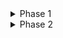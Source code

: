 
<details> <summary>Phase 1</summary>

- [X]  Linear Regression Model
    - [x]  Implement
    - [X]  Write DocStrings
- [X]  Logistic Regression Model
    - [X]  Implement
    - [X]  Write DocStrings
- [X]  Vanilla Neural Networks
    - [X]  Implement
    - [X]  Write DocStrings
</details>

<details> <summary> Phase 2</summary>


## 1. Validate or add Models
- [X] Linear Regression
  - Validate that it has similar accuracy to sklearn
- [X] Logistic Regression
  - Validate that it has similar accuracy to sklearn
- [X] Neural Network
  - Attempt to work with different datasets (CIFAR, MNIST variations)
- [X] K Nearest Neighbors
- [X] Support Vector Machines
- [X] Decision Trees
- [X] Refactor Examples once pre-built models are adjusted
- [ ] Majority Voting Implementation
  - [X] Make every model compatible with the dimensions (samples, features)
    - [X] Linear Regression
    - [X] Log Reg
    - [X] KNN
    - [X] SVM
  - [ ] Hard Voting
  - [ ] Soft Voting
  - [ ] Implementing / Computing total error via binomial distribution (irreducible or overall error? I'm thinking overall.)
  - [ ] Validate for all models.
- [ ] Bagging Implementation
  - [ ] Utility function (preprocessing) to draw samples from a uniform distribution.
- [ ] Random Forest Implementation
- [ ] Extra Random Forest Implementation
- [ ] Custom Neural Networks



## 2. Add Functionality for Custom Models
### 2.1 Initialization
- [ ] Add functionality for Xavier / He Initialization

### 2.2 Layers
- [ ] Add functionality for regular feed-forward layers
- [ ] Add functionality for Dropout layers
- [ ] Add functionality for BatchNorm layers

### 2.3 Regularization
- [ ] Add functionality for L1 Regularization
- [ ] Add functionality for L2 Regularization

### 2.4 Activation Functions
- [ ] Add functionality for different Activation Functions

### 2.5 Loss Functions & Metrics
- [ ] Add functionality for MSE
- [ ] Add functionality for MAE
- [ ] Add functionality for BCE
- [ ] Add functionality for CCE
- [ ] Add functionality for Smoothed CE

### 2.6 Optimizers
- [ ] Add functionality for Gradient Descent
- [ ] Add functionality for Momentum
- [ ] Add functionality for Nesterov Momentum
- [ ] Add functionality for RMSprop
- [ ] Add functionality for Adam
- [ ] Add functionality for AdaMax
- [ ] Add functionality for Nadam
- [ ] Add functionality for NadaMax

### 2.7 Learning Rate Scheduling
- [ ] Add functionality for Exponential Decay
- [ ] Add functionality for Halving
- [ ] Add functionality for Cyclical Learning Rate

## 3. Add Utilities
- [ ] Add MinMax Normalization
- [ ] Add Standardization (z-score)
- [ ] Add One-hot Encoding
- [ ] Add Mini-batching Data
- [ ] Saving Model Params
- [ ] Loading Bar While model is training ( like pytorch )
- [X] IO - CSV to Numpy
- [X] train_test_split
- [X] x_y_split

- [ ] Create demo video

**MISC**

- A Logger? For Trainign Runs?

****
</details>